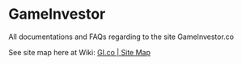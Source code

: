 # GameInvestor
All documentations and FAQs regarding to the site GameInvestor.co

See site map here at Wiki: [GI.co | Site Map](https://github.com/GIdeve/GameInvestor/wiki)
